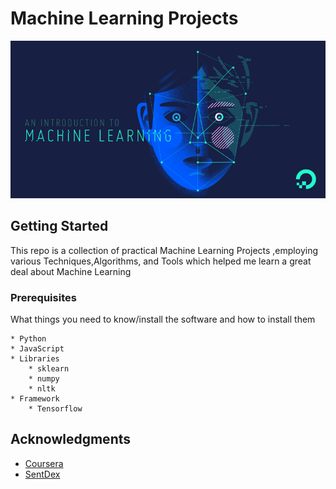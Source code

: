 # Machine Learning Projects

![ML](ml.png)
## Getting Started

This repo is a collection of practical Machine Learning Projects ,employing various Techniques,Algorithms, and Tools which helped me learn a great deal about Machine Learning

### Prerequisites

What things you need to know/install the software and how to install them

```
* Python
* JavaScript
* Libraries 
	* sklearn
	* numpy
	* nltk
* Framework
	* Tensorflow
```


## Acknowledgments

* [Coursera](https://www.coursera.org/)
* [SentDex](https://www.youtube.com/user/sentdex)

